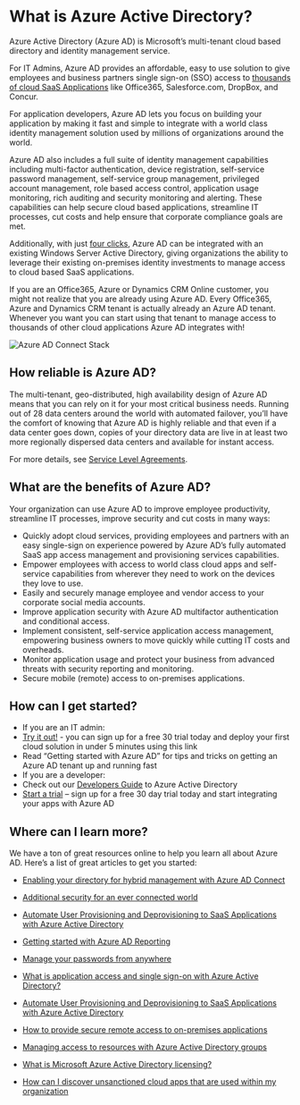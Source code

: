 <properties
    pageTitle="What is Azure Active Directory?"
    description="Use Azure Active Directory to extend your existing on-premises identities into the cloud or develop Azure AD integrated applications."
    services="active-directory"
    documentationCenter=""
    authors="markusvi"
    manager="femila"
    editor=""/>

<tags
    ms.service="active-directory"
    ms.workload="identity"
    ms.tgt_pltfrm="na"
    ms.devlang="na"
    ms.topic="article"
    ms.date="08/23/2016"
    ms.author="markusvi"/>


# <a name="what-is-azure-active-directory"></a>What is Azure Active Directory?





Azure Active Directory (Azure AD) is Microsoft’s multi-tenant cloud based directory and identity management service.

For IT Admins, Azure AD provides an affordable, easy to use solution to give employees and business partners single sign-on (SSO) access to [thousands of cloud SaaS Applications](http://blogs.technet.com/b/ad/archive/2014/09/03/50-saas-apps-now-support-federation-with-azure-ad.aspx) like Office365, Salesforce.com, DropBox, and Concur.

For application developers, Azure AD lets you focus on building your application by making it fast and simple to integrate with a world class identity management solution used by millions of organizations around the world.

Azure AD also includes a full suite of identity management capabilities including multi-factor authentication, device registration, self-service password management, self-service group management, privileged account management, role based access control, application usage monitoring, rich auditing and security monitoring and alerting. These capabilities can help secure cloud based applications, streamline IT processes, cut costs and help ensure that corporate compliance goals are met.

Additionally, with just [four clicks](http://blogs.technet.com/b/ad/archive/2014/08/04/connecting-ad-and-azure-ad-only-4-clicks-with-azure-ad-connect.aspx), Azure AD can be integrated with an existing Windows Server Active Directory, giving organizations the ability to leverage their existing on-premises identity investments to manage access to cloud based SaaS applications.

If you are an Office365, Azure or Dynamics CRM Online customer, you might not realize that you are already using Azure AD. Every Office365, Azure and Dynamics CRM tenant is actually already an Azure AD tenant. Whenever you want you can start using that tenant to manage access to thousands of other cloud applications Azure AD integrates with!





![Azure AD Connect Stack](./media/active-directory-whatis/Azure_Active_Directory.png)


## <a name="how-reliable-is-azure-ad"></a>How reliable is Azure AD?

The multi-tenant, geo-distributed, high availability design of Azure AD means that you can rely on it for your most critical business needs. Running out of 28 data centers around the world with automated failover, you’ll have the comfort of knowing that Azure AD is highly reliable and that even if a data center goes down, copies of your directory data are live in at least two more regionally dispersed data centers and available for instant access.

For more details, see [Service Level Agreements](https://azure.microsoft.com/support/legal/sla/).



## <a name="what-are-the-benefits-of-azure-ad"></a>What are the benefits of Azure AD?

Your organization can use Azure AD to improve employee productivity, streamline IT processes, improve security and cut costs in many ways:

-   Quickly adopt cloud services, providing employees and partners with an easy single-sign on experience powered by Azure AD’s fully automated SaaS app access management and provisioning services capabilities.
-   Empower employees with access to world class cloud apps and self-service capabilities from wherever they need to work on the devices they love to use.
-   Easily and securely manage employee and vendor access to your corporate social media accounts.
-   Improve application security with Azure AD multifactor authentication and conditional access.
-   Implement consistent, self-service application access management, empowering business owners to move quickly while cutting IT costs and overheads.
-   Monitor application usage and protect your business from advanced threats with security reporting and monitoring.
-   Secure mobile (remote) access to on-premises applications.






## <a name="how-can-i-get-started"></a>How can I get started?
-   If you are an IT admin:
 - [Try it out!](https://azure.microsoft.com/trial/get-started-active-directory/) - you can sign up for a free 30 trial today and deploy your first cloud solution in under 5 minutes using this link
 - Read “Getting started with Azure AD” for tips and tricks on getting an Azure AD tenant up and running fast
-   If you are a developer:
 - Check out our [Developers Guide](active-directory-developers-guide.md) to Azure Active Directory
 - [Start a trial](https://azure.microsoft.com/trial/get-started-active-directory/) – sign up for a free 30 day trial today and  start integrating your apps with Azure AD



## <a name="where-can-i-learn-more"></a>Where can I learn more?

We have a ton of great resources online to help you learn all about Azure AD. Here’s a list of great articles to get you started:


- [Enabling your directory for hybrid management with Azure AD Connect](active-directory-aadconnect.md)

- [Additional security for an ever connected world](../multi-factor-authentication/multi-factor-authentication.md)

- [Automate User Provisioning and Deprovisioning to SaaS Applications with Azure Active Directory](active-directory-saas-app-provisioning.md)

- [Getting started with Azure AD Reporting](active-directory-reporting-getting-started.md)

- [Manage your passwords from anywhere](active-directory-passwords.md)

- [What is application access and single sign-on with Azure Active Directory?](active-directory-appssoaccess-whatis.md)

- [Automate User Provisioning and Deprovisioning to SaaS Applications with Azure Active Directory](active-directory-saas-app-provisioning.md)

- [How to provide secure remote access to on-premises applications](active-directory-application-proxy-get-started.md)

- [Managing access to resources with Azure Active Directory groups](active-directory-manage-groups.md)

- [What is Microsoft Azure Active Directory licensing?](active-directory-licensing-what-is.md)

- [How can I discover unsanctioned cloud apps that are used within my organization](active-directory-cloudappdiscovery-whatis.md)
